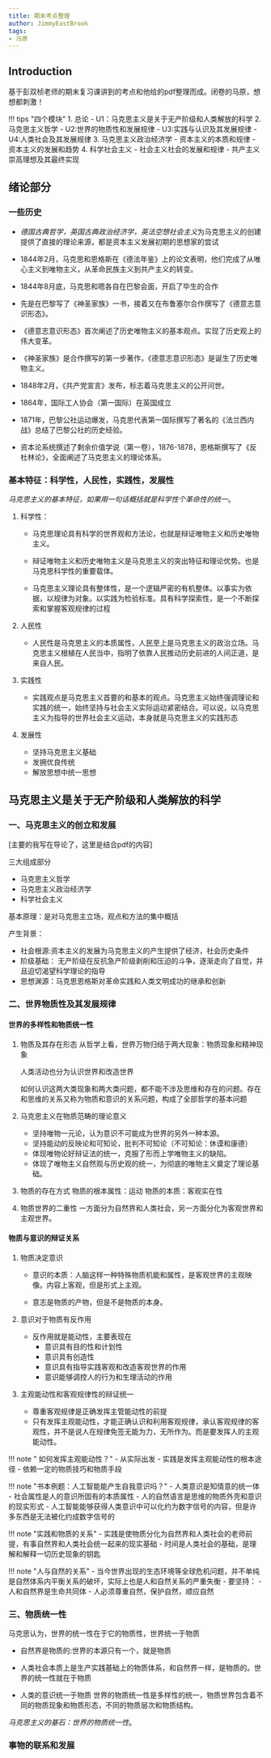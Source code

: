 ```yaml
---
title: 期末考点整理
author: JimmyEastBrook
tags:
- 马原
---
```


## Introduction

基于彭双桢老师的期末复习课讲到的考点和他给的pdf整理而成。闭卷的马原，想想都刺激！

!!! tips "四个模块"
    1. 总论
        - U1：马克思主义是关于无产阶级和人类解放的科学
    2. 马克思主义哲学
        - U2:世界的物质性和发展规律
        - U3:实践与认识及其发展规律
        - U4:人类社会及其发展规律
    3. 马克思主义政治经济学
        - 资本主义的本质和规律
        - 资本主义的发展和趋势
    4. 科学社会主义
        - 社会主义社会的发展和规律
        - 共产主义崇高理想及其最终实现

## 绪论部分

### 一些历史

- *德国古典哲学，英国古典政治经济学，英法空想社会主义*为马克思主义的创建提供了直接的理论来源，都是资本主义发展初期的思想家的尝试

- 1844年2月，马克思和恩格斯在《德法年鉴》上的论文表明，他们完成了从唯心主义到唯物主义，从革命民族主义到共产主义的转变。

- 1844年8月底，马克思和嗯各自在巴黎会面，开启了毕生的合作

- 先是在巴黎写了《神圣家族》一书，接着又在布鲁塞尔合作撰写了《德意志意识形态》。

- 《德意志意识形态》首次阐述了历史唯物主义的基本观点。实现了历史观上的伟大变革。

- 《神圣家族》是合作撰写的第一步著作，《德意志意识形态》是诞生了历史唯物主义。

- 1848年2月，《共产党宣言》发布，标志着马克思主义的公开问世。

- 1864年，国际工人协会（第一国际）在英国成立

- 1871年，巴黎公社运动爆发，马克思代表第一国际撰写了著名的《法兰西内战》总结了巴黎公社的历史经验。

- 资本论系统撰述了剩余价值学说（第一卷），1876-1878，恩格斯撰写了《反杜林论》，全面阐述了马克思主义的理论体系。

### 基本特征：科学性，人民性，实践性，发展性

*马克思主义的基本特征，如果用一句话概括就是科学性个革命性的统一*。

1. 科学性：
    - 马克思理论具有科学的世界观和方法论，也就是辩证唯物主义和历史唯物主义。

    - 辩证唯物主义和历史唯物主义是马克思主义的突出特征和理论优势。也是马克思科学性的重要载体。

    - 马克思主义理论具有整体性，是一个逻辑严密的有机整体。以事实为依据，以规律为对象。以实践为检验标准。具有科学探索性，是一个不断探索和掌握客观规律的过程

2. 人民性
    - 人民性是马克思主义的本质属性，人民至上是马克思主义的政治立场。马克思主义根植在人民当中，指明了依靠人民推动历史前进的人间正道，是来自人民。

3. 实践性
    - 实践观点是马克思主义首要的和基本的观点。马克思主义始终强调理论和实践的统一，始终坚持与社会主义实际运动紧密结合。可以说，以马克思主义为指导的世界社会主义运动，本身就是马克思主义的实践形态

4. 发展性
    - 坚持马克思主义基础
    - 发拥优良传统
    - 解放思想中统一思想

## 马克思主义是关于无产阶级和人类解放的科学

### 一、马克思主义的创立和发展

[主要的我写在导论了，这里是结合pdf的内容]

三大组成部分

- 马克思主义哲学
- 马克思主义政治经济学
- 科学社会主义

基本原理：是对马克思主立场，观点和方法的集中概括

产生背景：

- 社会根源:资本主义的发展为马克思主义的产生提供了经济，社会历史条件
- 阶级基础： 无产阶级在反抗急产阶级剥削和压迫的斗争，逐渐走向了自觉，并且迫切渴望科学理论的指导
- 思想渊源：马克思恩格斯对革命实践和人类文明成功的继承和创新

### 二、世界物质性及其发展规律

#### 世界的多样性和物质统一性

1. 物质及其存在形态
    从哲学上看，世界万物归结于两大现象：物质现象和精神现象

    人类活动也分为认识世界和改造世界

    如何认识这两大类现象和两大类问题，都不能不涉及思维和存在的问题。存在和思维的关系又称为物质和意识的关系问题，构成了全部哲学的基本问题

2. 马克思主义在物质范畴的理论意义
    - 坚持唯物一元论，认为意识不可能成为世界的另外一种本源。
    - 坚持能动的反映论和可知论，批判不可知论（不可知论：休谟和康德）
    - 体现唯物论好辩证法的统一，克服了形而上学唯物主义的缺陷。
    - 体现了唯物主义自然观与历史观的统一，为彻底的唯物主义奠定了理论基础。
3. 物质的存在方式
    物质的根本属性：运动
    物质的本质：客观实在性
4. 物质世界的二重性
    一方面分为自然界和人类社会，另一方面分化为客观世界和主观世界。

#### 物质与意识的辩证关系

1. 物质决定意识

    - 意识的本质：人脑这样一种特殊物质机能和属性，是客观世界的主观映像。内容上客观，但是形式上主观。

    - 意志是物质的产物，但是不是物质的本身。

2. 意识对于物质有反作用

    - 反作用就是能动性，主要表现在
        - 意识具有目的性和计划性
        - 意识具有创造性
        - 意识具有指导实践客观和改造客观世界的作用
        - 意识能够调控人的行为和生理活动的作用

3. 主观能动性和客观规律性的辩证统一

    - 尊重客观规律是正确发挥主管能动性的前提
    - 只有发挥主观能动性，才能正确认识和利用客观规律，承认客观规律的客观性，并不是说人在规律免签无能为力，无所作为。而是要发挥人的主观能动性。

!!! note " 如何发挥主观能动性？"
    - 从实际出发
    - 实践是发挥主观能动性的根本途径
    - 依赖一定的物质技巧和物质手段

!!! note "书本例题：人工智能能产生自我意识吗？"
    - 人类意识是知情意的统一体
    - 社会属性是人的意识所固有的本质属性
    - 人的自然语言是思维的物质外壳和意识的现实形式
    - 人工智能能够获得人类意识中可以化约为数字信号的内容，但是许多东西是无法被化约成数字信号的

!!! note "实践和物质的关系"
    - 实践是使物质分化为自然界和人类社会的老师前提，有事自然界和人类社会统一起来的现实基础
    - 时间是人类社会的基础，是理解和解释一切历史现象的钥匙

!!! note "人与自然的关系"
    - 当今世界出现的生态环境等全球危机问题，并不单纯是自然体系内平衡关系的破坏，实际上也是人和自然关系的严重失衡
    - 要坚持：
        - 人和自然界是生命共同体
        - 人必须尊重自然，保护自然，顺应自然

### 三、物质统一性

马克思认为，世界的统一性在于它的物质性，世界统一于物质

- 自然界是物质的:世界的本源只有一个，就是物质

- 人类社会本质上是生产实践基础上的物质体系，和自然界一样，是物质的。世界的统一性就在于物质

- 人类的意识统一于物质
世界的物质统一性是多样性的统一，物质世界包含着不同的物质现象和物质形态，不同的物质层次和物质结构。

*马克思主义的基石：世界的物质统一性*。

### 事物的联系和发展

